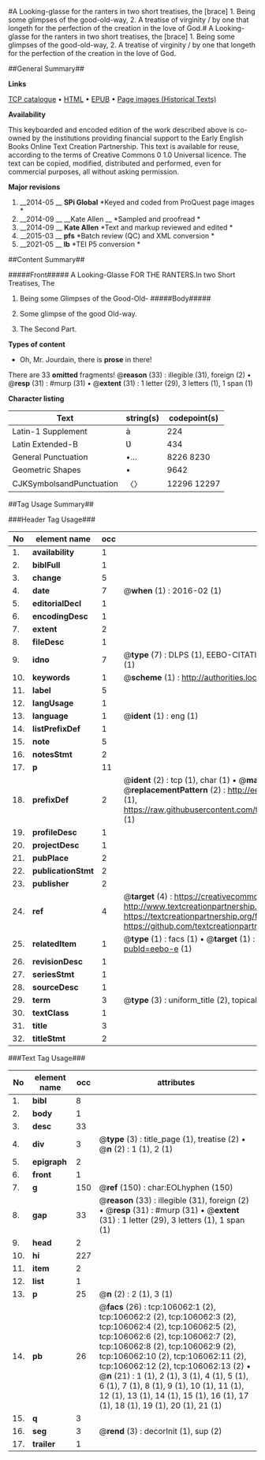 #A Looking-glasse for the ranters in two short treatises, the [brace] 1. Being some glimpses of the good-old-way, 2. A treatise of virginity / by one that longeth for the perfection of the creation in the love of God.#
A Looking-glasse for the ranters in two short treatises, the [brace] 1. Being some glimpses of the good-old-way, 2. A treatise of virginity / by one that longeth for the perfection of the creation in the love of God.

##General Summary##

**Links**

[TCP catalogue](http://www.ota.ox.ac.uk/tcp/)  • 
[HTML](http://tei.it.ox.ac.uk/tcp/Texts-HTML/free/A49/A49157.html)  • 
[EPUB](http://tei.it.ox.ac.uk/tcp/Texts-EPUB/free/A49/A49157.epub) • 
[Page images (Historical Texts)](https://historicaltexts.jisc.ac.uk/eebo-17163131e)

**Availability**

This keyboarded and encoded edition of the work described above is co-owned by the
    institutions providing financial support to the Early English Books Online Text Creation
    Partnership. This text is available for reuse, according to the terms of  Creative Commons 0 1.0 Universal
    licence. The text can be copied, modified, distributed and performed, even for commercial
    purposes, all without asking permission.

**Major revisions**

1. __2014-05 __ __SPi Global__ *Keyed and coded from ProQuest page images *
1. __2014-09 __ __Kate Allen __ *Sampled and proofread *
1. __2014-09 __ __Kate Allen__ *Text and markup reviewed and edited *
1. __2015-03 __ __pfs__ *Batch review (QC) and XML conversion *
1. __2021-05 __ __lb__ *TEI P5 conversion *

##Content Summary##

#####Front#####
A Looking-Glasse FOR THE RANTERS.In two Short Treatises, The
1. Being some Glimpses of the Good-Old-
#####Body#####

1. Some glimpse of the good Old-way.

1. The Second Part.

**Types of content**

  * Oh, Mr. Jourdain, there is **prose** in there!

There are 33 **omitted** fragments! 
 @__reason__ (33) : illegible (31), foreign (2)  •  @__resp__ (31) : #murp (31)  •  @__extent__ (31) : 1 letter (29), 3 letters (1), 1 span (1)

**Character listing**


|Text|string(s)|codepoint(s)|
|---|---|---|
|Latin-1 Supplement|à|224|
|Latin Extended-B|Ʋ|434|
|General Punctuation|•…|8226 8230|
|Geometric Shapes|▪|9642|
|CJKSymbolsandPunctuation|〈〉|12296 12297|

##Tag Usage Summary##

###Header Tag Usage###

|No|element name|occ|attributes|
|---|---|---|---|
|1.|__availability__|1||
|2.|__biblFull__|1||
|3.|__change__|5||
|4.|__date__|7| @__when__ (1) : 2016-02 (1)|
|5.|__editorialDecl__|1||
|6.|__encodingDesc__|1||
|7.|__extent__|2||
|8.|__fileDesc__|1||
|9.|__idno__|7| @__type__ (7) : DLPS (1), EEBO-CITATION (1), VID (1), EEBO-PROQUEST (1), STC (2), OCLC (1)|
|10.|__keywords__|1| @__scheme__ (1) : http://authorities.loc.gov/ (1)|
|11.|__label__|5||
|12.|__langUsage__|1||
|13.|__language__|1| @__ident__ (1) : eng (1)|
|14.|__listPrefixDef__|1||
|15.|__note__|5||
|16.|__notesStmt__|2||
|17.|__p__|11||
|18.|__prefixDef__|2| @__ident__ (2) : tcp (1), char (1)  •  @__matchPattern__ (2) : ([0-9\-]+):([0-9IVX]+) (1), (.+) (1)  •  @__replacementPattern__ (2) : http://eebo.chadwyck.com/downloadtiff?vid=$1&page=$2 (1), https://raw.githubusercontent.com/textcreationpartnership/Texts/master/tcpchars.xml#$1 (1)|
|19.|__profileDesc__|1||
|20.|__projectDesc__|1||
|21.|__pubPlace__|2||
|22.|__publicationStmt__|2||
|23.|__publisher__|2||
|24.|__ref__|4| @__target__ (4) : https://creativecommons.org/publicdomain/zero/1.0/ (1), http://www.textcreationpartnership.org/docs/. (1), https://textcreationpartnership.org/faq/#faq05 (1), https://github.com/textcreationpartnership (1)|
|25.|__relatedItem__|1| @__type__ (1) : facs (1)  •  @__target__ (1) : https://data.historicaltexts.jisc.ac.uk/view?pubId=eebo-e (1)|
|26.|__revisionDesc__|1||
|27.|__seriesStmt__|1||
|28.|__sourceDesc__|1||
|29.|__term__|3| @__type__ (3) : uniform_title (2), topical_term (1)|
|30.|__textClass__|1||
|31.|__title__|3||
|32.|__titleStmt__|2||


###Text Tag Usage###

|No|element name|occ|attributes|
|---|---|---|---|
|1.|__bibl__|8||
|2.|__body__|1||
|3.|__desc__|33||
|4.|__div__|3| @__type__ (3) : title_page (1), treatise (2)  •  @__n__ (2) : 1 (1), 2 (1)|
|5.|__epigraph__|2||
|6.|__front__|1||
|7.|__g__|150| @__ref__ (150) : char:EOLhyphen (150)|
|8.|__gap__|33| @__reason__ (33) : illegible (31), foreign (2)  •  @__resp__ (31) : #murp (31)  •  @__extent__ (31) : 1 letter (29), 3 letters (1), 1 span (1)|
|9.|__head__|2||
|10.|__hi__|227||
|11.|__item__|2||
|12.|__list__|1||
|13.|__p__|25| @__n__ (2) : 2 (1), 3 (1)|
|14.|__pb__|26| @__facs__ (26) : tcp:106062:1 (2), tcp:106062:2 (2), tcp:106062:3 (2), tcp:106062:4 (2), tcp:106062:5 (2), tcp:106062:6 (2), tcp:106062:7 (2), tcp:106062:8 (2), tcp:106062:9 (2), tcp:106062:10 (2), tcp:106062:11 (2), tcp:106062:12 (2), tcp:106062:13 (2)  •  @__n__ (21) : 1 (1), 2 (1), 3 (1), 4 (1), 5 (1), 6 (1), 7 (1), 8 (1), 9 (1), 10 (1), 11 (1), 12 (1), 13 (1), 14 (1), 15 (1), 16 (1), 17 (1), 18 (1), 19 (1), 20 (1), 21 (1)|
|15.|__q__|3||
|16.|__seg__|3| @__rend__ (3) : decorInit (1), sup (2)|
|17.|__trailer__|1||
